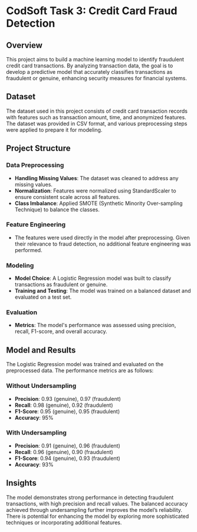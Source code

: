 # CodSoft Task 3: Credit Card Fraud Detection

## Overview

This project aims to build a machine learning model to identify fraudulent credit card transactions. By analyzing transaction data, the goal is to develop a predictive model that accurately classifies transactions as fraudulent or genuine, enhancing security measures for financial systems.

## Dataset

The dataset used in this project consists of credit card transaction records with features such as transaction amount, time, and anonymized features. The dataset was provided in CSV format, and various preprocessing steps were applied to prepare it for modeling.

## Project Structure

### Data Preprocessing

- **Handling Missing Values**: The dataset was cleaned to address any missing values.
- **Normalization**: Features were normalized using StandardScaler to ensure consistent scale across all features.
- **Class Imbalance**: Applied SMOTE (Synthetic Minority Over-sampling Technique) to balance the classes.

### Feature Engineering

- The features were used directly in the model after preprocessing. Given their relevance to fraud detection, no additional feature engineering was performed.

### Modeling

- **Model Choice**: A Logistic Regression model was built to classify transactions as fraudulent or genuine.
- **Training and Testing**: The model was trained on a balanced dataset and evaluated on a test set.

### Evaluation

- **Metrics**: The model's performance was assessed using precision, recall, F1-score, and overall accuracy.

## Model and Results

The Logistic Regression model was trained and evaluated on the preprocessed data. The performance metrics are as follows:

### Without Undersampling

- **Precision**: 0.93 (genuine), 0.97 (fraudulent)
- **Recall**: 0.98 (genuine), 0.92 (fraudulent)
- **F1-Score**: 0.95 (genuine), 0.95 (fraudulent)
- **Accuracy**: 95%

### With Undersampling

- **Precision**: 0.91 (genuine), 0.96 (fraudulent)
- **Recall**: 0.96 (genuine), 0.90 (fraudulent)
- **F1-Score**: 0.94 (genuine), 0.93 (fraudulent)
- **Accuracy**: 93%

## Insights

The model demonstrates strong performance in detecting fraudulent transactions, with high precision and recall values. The balanced accuracy achieved through undersampling further improves the model’s reliability. There is potential for enhancing the model by exploring more sophisticated techniques or incorporating additional features.
